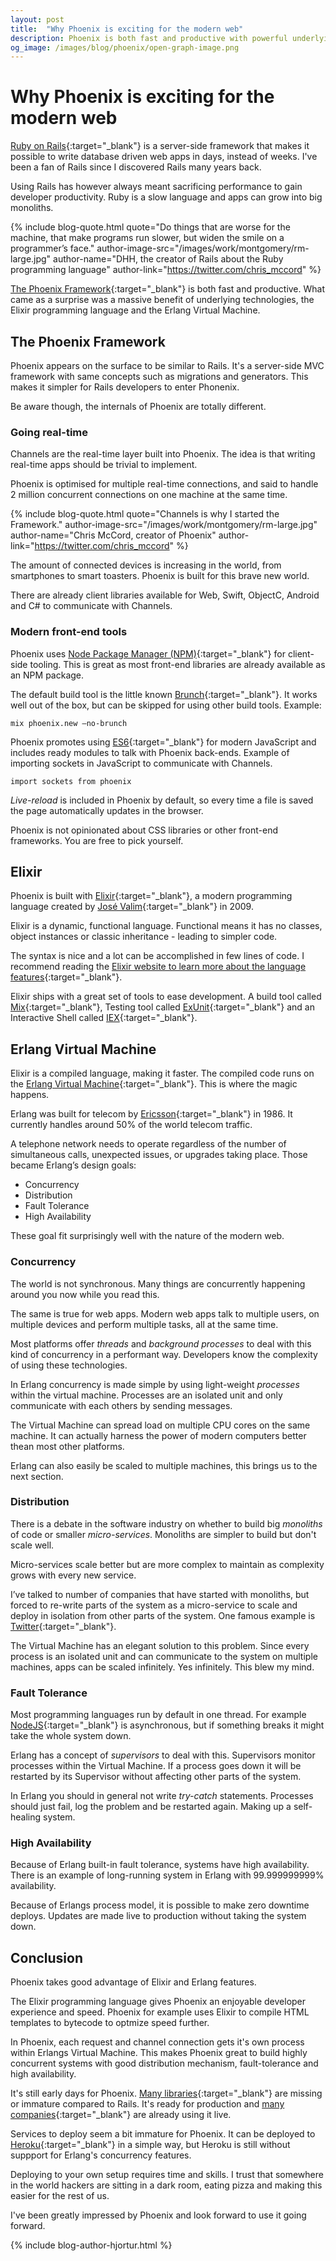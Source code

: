 ```yaml
---
layout: post
title:  "Why Phoenix is exciting for the modern web"
description: Phoenix is both fast and productive with powerful underlying technologies; Elixir & Erlang.
og_image: /images/blog/phoenix/open-graph-image.png
---
```


# Why Phoenix is exciting for the modern web

[Ruby on Rails](http://rubyonrails.org/){:target="_blank"} is a server-side framework that makes it possible to write database driven web apps in days, instead of weeks. I've been a fan of Rails since I discovered Rails many years back.

Using Rails has however always meant sacrificing performance to gain developer productivity. Ruby is a slow language and apps can grow into big monoliths. 

{% include blog-quote.html quote="Do things that are worse for the machine, that make programs run slower, but widen the smile on a programmer’s face." author-image-src="/images/work/montgomery/rm-large.jpg" author-name="DHH, the creator of Rails about the Ruby programming language" author-link="https://twitter.com/chris_mccord" %}

[The Phoenix Framework](http://www.phoenixframework.org/){:target="_blank"} is both fast and productive. What came as a surprise was a massive benefit of underlying technologies, the Elixir programming language and the Erlang Virtual Machine. 


## The Phoenix Framework 

Phoenix appears on the surface to be similar to Rails. It's a server-side MVC framework with same concepts such as migrations and generators. This makes it simpler for Rails developers to enter Phonenix. 

Be aware though, the internals of Phoenix are totally different.

### Going real-time

Channels are the real-time layer built into Phoenix. The idea is that writing real-time apps should be trivial to implement. 

Phoenix is optimised for multiple real-time connections, and said to handle 2 million concurrent connections on one machine at the same time. 

{% include blog-quote.html quote="Channels is why I started the Framework." author-image-src="/images/work/montgomery/rm-large.jpg" author-name="Chris McCord, creator of Phoenix" author-link="https://twitter.com/chris_mccord" %}

The amount of connected devices is increasing in the world, from smartphones to smart toasters. Phoenix is built for this brave new world.

There are already client libraries available for Web, Swift, ObjectC, Android and C# to communicate with Channels.

### Modern front-end tools

Phoenix uses [Node Package Manager (NPM)](https://www.npmjs.com/){:target="_blank"} for client-side tooling. This is great as most front-end libraries are already available as an NPM package.

The default build tool is the little known [Brunch](http://brunch.io/){:target="_blank"}. It works well out of the box, but can be skipped for using other build tools. Example:

 ```mix phoenix.new —no-brunch```

Phoenix promotes using [ES6](https://babeljs.io/docs/learn-es2015/){:target="_blank"} for modern JavaScript and includes ready modules to talk with  Phoenix back-ends. Example of importing sockets in JavaScript to communicate with Channels.

 ```import sockets from phoenix```

*Live-reload* is included in Phoenix by default, so every time a file is saved the page automatically updates in the browser.

Phoenix is not opinionated about CSS libraries or other front-end frameworks. You are free to pick yourself.

## Elixir

Phoenix is built with [Elixir](http://elixir-lang.org/){:target="_blank"}, a modern programming language created by [José Valim](https://twitter.com/josevalim){:target="_blank"} in 2009. 

Elixir is a dynamic, functional language. Functional means it has no classes, object instances or classic inheritance - leading to simpler code.

The syntax is nice and a lot can be accomplished in few lines of code. I recommend reading the [Elixir website to learn more about the language features](http://elixir-lang.org/){:target="_blank"}. 

Elixir ships with a great set of tools to ease development. A build tool called [Mix](http://elixir-lang.org/getting-started/mix-otp/introduction-to-mix.html){:target="_blank"}, Testing tool called [ExUnit](http://elixir-lang.org/docs/stable/ex_unit/ExUnit.html){:target="_blank"} and an Interactive Shell called [IEX](http://elixir-lang.org/docs/stable/iex/IEx.html){:target="_blank"}.


## Erlang Virtual Machine

Elixir is a compiled language, making it faster. The compiled code runs on the [Erlang Virtual Machine](http://www.erlang.org/){:target="_blank"}. This is where the magic happens. 

Erlang was built for telecom by [Ericsson](https://www.ericsson.com/){:target="_blank"} in 1986. It currently handles around 50% of the world telecom traffic. 

A telephone network needs to operate regardless of the number of simultaneous calls, unexpected issues, or upgrades taking place. Those became Erlang’s design goals:

* Concurrency
* Distribution
* Fault Tolerance
* High Availability

These goal fit surprisingly well with the nature of the modern web. 


### Concurrency

The world is not synchronous. Many things are concurrently happening around you now while you read this. 

The same is true for web apps. Modern web apps talk to multiple users, on multiple devices and perform multiple tasks, all at the same time.

Most platforms offer *threads* and *background processes* to deal with this kind of concurrency in a performant way. Developers know the complexity of using these technologies.

In Erlang concurrency is made simple by using light-weight *processes* within the virtual machine. Processes are an isolated unit and only communicate with each others by sending messages.

The Virtual Machine can spread load on multiple CPU cores on the same machine. It can actually harness the power of modern computers better thean most other platforms. 

Erlang can also easily be scaled to multiple machines, this brings us to the next section. 


### Distribution

There is a debate in the software industry on whether to build big *monoliths* of code or smaller *micro-services*. Monoliths are simpler to build but don't scale well. 

Micro-services scale better but are more complex to maintain as complexity grows with every new service.

I’ve talked to number of companies that have started with monoliths, but forced to re-write parts of the system as a micro-service to scale and deploy in isolation from other parts of the system. One famous example is [Twitter](https://twitter.com/){:target="_blank"}.

The Virtual Machine has an elegant solution to this problem. Since every process is an isolated unit and can communicate to the system on multiple machines, apps can be scaled infinitely. Yes infinitely. This blew my mind.


### Fault Tolerance

Most programming languages run by default in one thread. For example [NodeJS](https://nodejs.org/en/){:target="_blank"} is asynchronous, but if something breaks it might take the whole system down.

Erlang has a concept of *supervisors* to deal with this. Supervisors monitor processes within the Virtual Machine. If a process goes down it will be restarted by its Supervisor without affecting other parts of the system. 

In Erlang you should in general not write *try-catch* statements. Processes should just fail, log the problem and be restarted again. Making up a self-healing system.


### High Availability

Because of Erlang built-in fault tolerance, systems have high availability. There is an example of long-running system in Erlang with 99.999999999% availability.

Because of Erlangs process model, it is possible to make zero downtime deploys. Updates are made live to production without taking the system down.

## Conclusion

Phoenix takes good advantage of Elixir and Erlang features.

The Elixir programming language gives Phoenix an enjoyable developer experience and speed. Phoenix for example uses Elixir to compile HTML templates to bytecode to optmize speed further.

In Phoenix, each request and channel connection gets it's own process within Erlangs Virtual Machine. This makes Phoenix great to build highly concurrent systems with good distribution mechanism, fault-tolerance and high availability.

It's still early days for Phoenix. [Many libraries](https://github.com/h4cc/awesome-elixir){:target="_blank"} are missing or immature compared to Rails. It's ready for production and [many companies](https://github.com/doomspork/elixir-companies){:target="_blank"} are already using it live. 

Services to deploy seem a bit immature for Phoenix. It can be deployed to [Heroku](https://www.heroku.com/){:target="_blank"} in a simple way, but Heroku is still without suppport for Erlang's concurrency features. 

Deploying to your own setup requires time and skills. I trust that somewhere in the world hackers are sitting in a dark room, eating pizza and making this easier for the rest of us.

I've been greatly impressed by Phoenix and look forward to use it going forward.

{% include blog-author-hjortur.html %}
